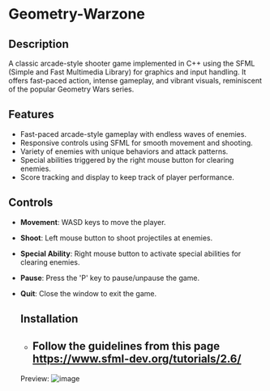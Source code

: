 # Geometry-Warzone

## Description
A classic arcade-style shooter game implemented in C++ using the SFML (Simple and Fast Multimedia Library) for graphics and input handling. It offers fast-paced action, intense gameplay, and vibrant visuals, reminiscent of the popular Geometry Wars series.

## Features
- Fast-paced arcade-style gameplay with endless waves of enemies.
- Responsive controls using SFML for smooth movement and shooting.
- Variety of enemies with unique behaviors and attack patterns.
- Special abilities triggered by the right mouse button for clearing enemies.
- Score tracking and display to keep track of player performance.


## Controls
- **Movement**: WASD keys to move the player.
- **Shoot**: Left mouse button to shoot projectiles at enemies.
- **Special Ability**: Right mouse button to activate special abilities for clearing enemies.
- **Pause**: Press the 'P' key to pause/unpause the game.
- **Quit**: Close the window to exit the game.

  ## Installation
  - ## Follow the guidelines from this page https://www.sfml-dev.org/tutorials/2.6/

  Preview:
  ![image](https://github.com/Repelzy/Geometry-Warzone/assets/89698425/c38de6a6-1e19-4a24-af50-76e07843fa59)

